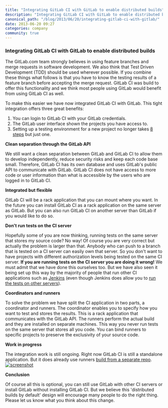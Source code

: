 ```yaml
---
title: "Integrating GitLab CI with GitLab to enable distributed builds"
description: "Integrating GitLab CI with GitLab to enable distributed builds."
canonical_path: "/blog/2013/06/20/integrating-gitlab-ci-with-gitlab/"
date: 2013-06-20 09:27
categories: company
community: true
---
```


### Integrating GitLab CI with GitLab to enable distributed builds

The GitLab.com team strongly believes in using feature branches and merge requests in software development. 
We also think that Test Driven Development (TDD) should be used wherever possible. 
If you combine these things what follows is that you have to know the testing results of a feature branch before accepting the merge request. 
GitLab CI was build to offer this functionality and we think most people using GitLab would benefit from using GitLab CI as well.

To make this easier we have now integrated GitLab CI with GitLab. This tight integration offers three great benefits:

1. You can login to GitLab CI with your GitLab credentials.
2. The GitLab user interface shown the projects you have access to.
3. Setting up a testing environment for a new project no longer takes [8 steps](http://blog.bitnami.com/2013/05/deploy-gitlab-gitlab-ci-in-cloud-with.html) but just one.

<!-- more -->

**Clean separation through the GitLab API**

We still want a clean separation between GitLab and GitLab CI to allow them to develop independently, reduce security risks and keep each code base small.
Therefore, GitLab CI has its own database and uses GitLab's public API to communicate with GitLab. 
GitLab CI does not have access to more code or user information than what is accessible by the users who are logged in to GitLab CI.

**Integrated but flexible**

GitLab CI will be a rack application that you can mount where you want. 
In the future you can install GitLab CI as a rack application on the same server as GitLab. 
But you can also run GitLab CI on another server than GitLab if you would like to do so.

**Don't run tests on the CI server**

Hopefully some of you are now thinking, running tests on the same server that stores my source code? No way! 
Of course you are very correct but actually the problem is larger than that. 
Anybody who can push to a branch that is tested on a CI server can easily own that server. 
So you don't want to have projects with different authorization levels being tested on the same CI server. 
**If you are running tests on the CI server you are doing it wrong!** 
We must admit that we have done this ourselves too. 
But we have also seen it being set up this way by the majority of people that run other CI applications such as [Jenkins](http://jenkins-ci.org/) (even though Jenkins does allow you to [run the tests on other servers](https://wiki.jenkins-ci.org/display/JENKINS/Distributed+builds)).

**Coordinators and runners**

To solve the problem we have split the CI application in two parts, a coordinator and runners. 
The coordinator enables you to specify how you want to test and stores the results. 
This is a rack application that communicates with the GitLab API. 
The runners perform the actual build and they are installed on separate machines. 
This way you never run tests on the same server that stores all you code. 
You can bind runners to specific projects to preserve the exclusivity of your source code.

**Work in progress**

The integration work is still ongoing. Right now GitLab CI is still a standalone application. 
But it does already use runners [build from a separate repo](https://github.com/gitlabhq/gitlab-ci-runner). 
[![screenshot](/images/screens/runner.png)](/images/screens/runner.png)


**Conclusion**

Of course all this is optional, you can still use GitLab with other CI servers or install GitLab without installing GitLab CI. 
But we believe this 'distributed builds by default' design will encourage many people to do the right thing. 
Please let us know what you think about this change.

